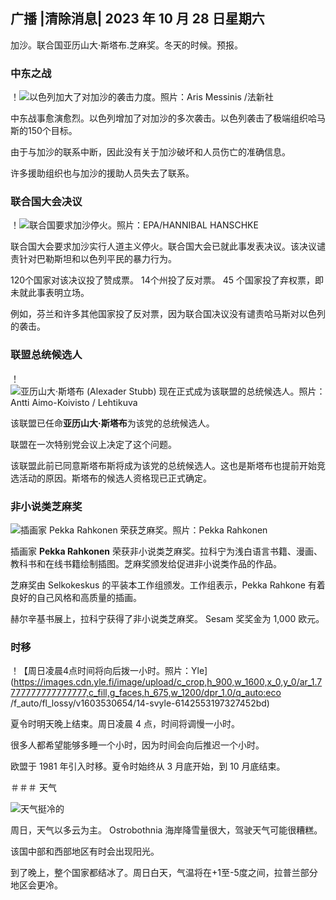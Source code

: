 ## 广播 \|清除消息\| 2023 年 10 月 28 日星期六

加沙。联合国亚历山大·斯塔布.芝麻奖。冬天的时候。预报。

### 中东之战

！![以色列加大了对加沙的袭击力度。照片：Aris Messinis /法新社](https://images.cdn.yle.fi/image/upload/c_crop,h_2880,w_5120,x_0,y_531/ar_1.7777777777777777,c_fill,g_faces,h_675,w_1200/dpr_1.0/q_auto:eco/f_auto/fl_lossy/v1698410872/39-1192351653bb10bf0b47)

中东战事愈演愈烈。以色列增加了对加沙的多次袭击。以色列袭击了极端组织哈马斯的150个目标。

由于与加沙的联系中断，因此没有关于加沙破坏和人员伤亡的准确信息。

许多援助组织也与加沙的援助人员失去了联系。

### 联合国大会决议

！![联合国要求加沙停火。照片：EPA/HANNIBAL HANSCHKE](https://images.cdn.yle.fi/image/upload/c_crop,h_3150,w_5600,x_0,y_268/ar_1.7777777777777777,c_fill,g_faces,h_675,w_1200/dpr_1.0/q_auto:eco/f_auto/fl_lossy/v1698499380/39-1192714653d0ab7d4d4c)

联合国大会要求加沙实行人道主义停火。联合国大会已就此事发表决议。该决议谴责针对巴勒斯坦和以色列平民的暴力行为。

120个国家对该决议投了赞成票。 14个州投了反对票。 45 个国家投了弃权票，即未就此事表明立场。

例如，芬兰和许多其他国家投了反对票，因为联合国决议没有谴责哈马斯对以色列的袭击。

### 联盟总统候选人

！![亚历山大·斯塔布 (Alexader Stubb) 现在正式成为该联盟的总统候选人。照片：Antti Aimo-Koivisto / Lehtikuva](https://images.cdn.yle.fi/image/upload/c_crop,h_2880,w_5120,x_0,y_287/ar_1.7777777777777777,c_fill,g_faces,h_675,w_1200/dpr_1。0/q_auto:eco/f_auto/fl_lossy/v1698494219/39-1192698653cf6c267686)

该联盟已任命**亚历山大·斯塔布**为该党的总统候选人。

联盟在一次特别党会议上决定了这个问题。

该联盟此前已同意斯塔布斯将成为该党的总统候选人。这也是斯塔布也提前开始竞选活动的原因。斯塔布的候选人资格现已正式确定。

### 非小说类芝麻奖

![插画家 Pekka Rahkonen 荣获芝麻奖。照片：Pekka Rahkonen](https://images.cdn.yle.fi/image/upload/c_crop,h_861,w_1531,x_2,y_65/ar_1.7777777777777777,c_fill,g_faces,h_675,w_1200/dpr_1.0/q_auto:生态/f_auto/fl_lossy/v1698504762/39-1192741653d1f5e2611a)

插画家 **Pekka Rahkonen** 荣获非小说类芝麻奖。拉科宁为浅白语言书籍、漫画、教科书和在线书籍绘制插图。芝麻奖颁发给促进非小说类作品的作品。

芝麻奖由 Selkokeskus 的平装本工作组颁发。工作组表示，Pekka Rahkone 有着良好的自己风格和高质量的插画。

赫尔辛基书展上，拉科宁获得了非小说类芝麻奖。 Sesam 奖奖金为 1,000 欧元。

### 时移

！【周日凌晨4点时间将向后拨一小时。照片：Yle](https://images.cdn.yle.fi/image/upload/c_crop,h_900,w_1600,x_0,y_0/ar_1.7777777777777777,c_fill,g_faces,h_675,w_1200/dpr_1.0/q_auto:eco /f_auto/fl_lossy/v1603530654/14-svyle-6142553197327452bd)

夏令时明天晚上结束。周日凌晨 4 点，时间将调慢一小时。

很多人都希望能够多睡一个小时，因为时间会向后推迟一个小时。

欧盟于 1981 年引入时移。夏令时始终从 3 月底开始，到 10 月底结束。

＃＃＃ 天气

![天气挺冷的](https://images.cdn.yle.fi/image/upload/c_crop,h_1080,w_1919,x_0,y_0/ar_1.7777777777777777,c_fill,g_faces,h_675,w_1200/dpr_1.0/q_auto:eco/f_auto/fl_lossy/v1698504972/39-1192742653d20d3625ce)

周日，天气以多云为主。 Ostrobothnia 海岸降雪量很大，驾驶天气可能很糟糕。

该国中部和西部地区有时会出现阳光。

到了晚上，整个国家都结冰了。周日白天，气温将在+1至-5度之间，拉普兰部分地区会更冷。